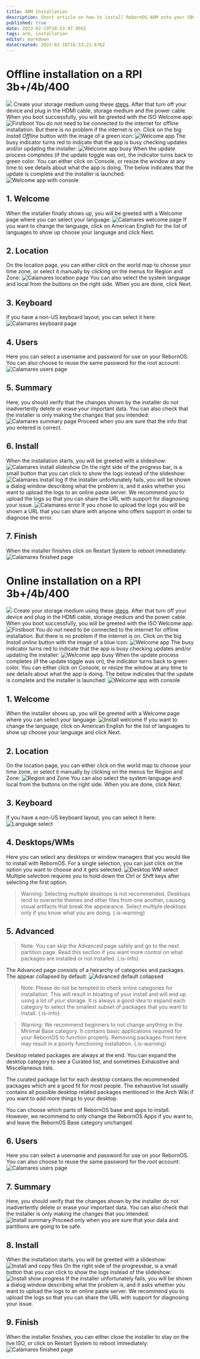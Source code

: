 ```yaml
---
title: ARM Installation
description: Short article on how to install RebornOS ARM onto your SBC's
published: true
date: 2023-02-19T18:53:47.956Z
tags: arm, installation
editor: markdown
dateCreated: 2023-02-18T16:53:21.676Z
---
```


# Offline installation on a RPI 3b+/4b/400
![](https://de.mirror.rebornos.org/pics/)
Create your storage medium using these [steps](/en/arm/requirements#flashing-the-image-onto-the-storage-medium-from-a-pc). After that turn off your device and plug in the HDMI cable, storage medium and the power cable.
When you boot successfully, you will be greeted with the ISO Welcome app:
![Firstboot](https://de.mirror.rebornos.org/pics/firstboot.jpg)
You *do not* need to be connected to the internet for offline installation. But there is no problem if the internet is on.
Click on the big *Install Offline* button with the image of a green icon:
![Welcome app](https://de.mirror.rebornos.org/pics/welcomeready.jpg)
The busy indicator turns red to indicate that the app is busy checking updates and/or updating the installer:
![Welcome app busy](https://de.mirror.rebornos.org/pics/welcomeworking.jpg)
When the update process completes (if the update toggle was on), the indicator turns back to green color. You can either click on Console, or resize the window at any time to see details about what the app is doing. The below indicates that the update is complete and the installer is launched:
![Welcome app with console](https://de.mirror.rebornos.org/pics/welcomeconsole.jpg)
## 1. Welcome
When the installer finally shows up, you will be greeted with a Welcome page where you can select your language:
![Calamares welcome page](https://de.mirror.rebornos.org/pics/calamaresfirst.jpg)
If you want to change the language, click on American English for the list of languages to show up choose your language and click Next.
## 2. Location
On the location page, you can either click on the world map to choose your time zone, or select it manually by clicking on the menus for Region and Zone:
![Calamares location page](https://de.mirror.rebornos.org/pics/calamareslocale.jpg)
You can also select the system language and local from the buttons on the right side. When you are done, click Next.
## 3. Keyboard
If you have a non-US keyboard layout, you can select it here:
![Calamares keyboard page](https://de.mirror.rebornos.org/pics/calamareskey.jpg)
## 4. Users
Here you can select a username and password for use on your RebornOS. You can also choose to reuse the same password for the root account:
![Calamares users page](https://de.mirror.rebornos.org/pics/calamaresuser.jpg)
## 5. Summary
Here, you should verify that the changes shown by the installer do not inadvertently delete or erase your important data. You can also check that the installer is only making the changes that you intended:
![Calamares summary page](https://de.mirror.rebornos.org/pics/calamaresfinish.jpg)
Proceed when you are sure that the info that you entered is correct.
## 6. Install
When the installation starts, you will be greeted with a slideshow:
![Calamares install slideshow](https://de.mirror.rebornos.org/pics/calamaresslide.jpg)
On the right side of the progress bar, is a small button that you can click to show the logs instead of the slideshow:
![Calamares install log](https://de.mirror.rebornos.org/pics/calamaresconsole.jpg)
If the installer unfortunately fails, you will be shown a dialog window describing what the problem is, and it asks whether you want to upload the logs to an online paste server. We recommend you to upload the logs so that you can share the URL with support for diagnosing your issue.
![Calamares error](https://de.mirror.rebornos.org/pics/calamareserror.jpg)
If you chose to upload the logs you will be shown a URL that you can share with anyone who offers support in order to diagnose the error.
## 7. Finish
When the installer finishes click on Restart System to reboot immediately:
![Calamares finished page](https://de.mirror.rebornos.org/pics/calamaresfinisha.jpg)
# Online installation on a RPI 3b+/4b/400
![](https://de.mirror.rebornos.org/pics/)
Create your storage medium using these [steps](/en/arm/requirements#flashing-the-image-onto-the-storage-medium-from-a-pc). After that turn off your device and plug in the HDMI cable, storage medium and the power cable.
When you boot successfully, you will be greeted with the ISO Welcome app:
![Firstboot](https://de.mirror.rebornos.org/pics/firstboot.jpg)
You *do not* need to be connected to the internet for offline installation. But there is no problem if the internet is on.
Click on the big *Install online* button with the image of a blue icon:
![Welcome app](https://de.mirror.rebornos.org/pics/welcomeready.jpg)
The busy indicator turns red to indicate that the app is busy checking updates and/or updating the installer:
![Welcome app busy](https://de.mirror.rebornos.org/pics/welcomeworking.jpg)
When the update process completes (if the update toggle was on), the indicator turns back to green color. You can either click on Console, or resize the window at any time to see details about what the app is doing. The below indicates that the update is complete and the installer is launched:
![Welcome app with console](https://de.mirror.rebornos.org/pics/welcomeconsole.jpg)
## 1. Welcome
When the installer shows up, you will be greeted with a Welcome page where you can select your language:
![Install welcome](https://de.mirror.rebornos.org/pics/online/onlinefirst.jpg)
If you want to change the language, click on American English for the list of languages to show up choose your language and click Next.
## 2. Location
On the location page, you can either click on the world map to choose your time zone, or select it manually by clicking on the menus for Region and Zone:
![Region and Zone](https://de.mirror.rebornos.org/pics/online/onlinelocale.jpg)
You can also select the system language and local from the buttons on the right side. When you are done, click Next.
## 3. Keyboard
If you have a non-US keyboard layout, you can select it here:
![Language select](https://de.mirror.rebornos.org/pics/online/onlinekey.jpg)
## 4. Desktops/WMs
Here you can select any desktops or window managers that you would like to install with RebornOS. For a single selection, you can just click on the option you want to choose and it gets selected:
![Desktop WM select](https://de.mirror.rebornos.org/pics/online/onlineDE.jpg)
Multiple selection requires you to hold down the Ctrl or Shift keys after selecting the first option.


> Warning: Selecting multiple desktops is not recommended. Desktops tend to overwrite themes and other files from one another, causing visual artifacts that break the appearance. Select multiple desktops only if you know what you are doing.
{.is-warning}
## 5. Advanced

> Note: You can skip the Advanced page safely and go to the next partition page. Read this section if you want more control on what packages are installed or not installed.
{.is-info}

The Advanced page consists of a heirarchy of categories and packages. The appear collapsed by default:
![Advanced default collapsed](https://de.mirror.rebornos.org/pics/online/onlineextra.jpg)
> Note: Please do not be tempted to check entire categories for installation. This will result in bloating of your install and will end up using a lot of your storage. It is always a good idea to expand each category to select the smallest subset of packages that you want to install.
{.is-info}

> Warning: We recommend beginners to not change anything in the Minimal Base category. It contains basic applications required for your RebornOS to function properly. Removing packages from here may result in a poorly functioning installation.
{.is-warning}

Desktop related packages are always at the end. You can expand the desktop category to see a Curated list, and sometimes Exhaustive and Miscellaneous lists.

The curated package list for each desktop contains the recommended packages which are a good fit for most people. The exhaustive list usually contains all possible desktop related packages mentioned in the Arch Wiki if you want to add more things to your desktop.

You can choose which parts of RebornOS base and apps to install. However, we recommend to only change the RebornOS Apps if you want to, and leave the RebornOS Base category unchanged.
## 6. Users
Here you can select a username and password for use on your RebornOS. You can also choose to reuse the same password for the root account:
![Calamares users page](https://de.mirror.rebornos.org/pics/online/onlineusers.jpg)
## 7. Summary
Here, you should verify that the changes shown by the installer do not inadvertently delete or erase your important data. You can also check that the installer is only making the changes that you intended:
![Install summary](https://de.mirror.rebornos.org/pics/online/onlinesummary.jpg)
Proceed only when you are sure that your data and partitions are going to be safe.
## 8. Install
When the installation starts, you will be greeted with a slideshow:
![Install and copy files](https://de.mirror.rebornos.org/pics/online/onlineslide.jpg)
On the right side of the progressbar, is a small button that you can click to show the logs instead of the slideshow:
![Install show progress](https://de.mirror.rebornos.org/pics/online/onlineconsole.jpg)
If the installer unfortunately fails, you will be shown a dialog window describing what the problem is, and it asks whether you want to upload the logs to an online paste server. We recommend you to upload the logs so that you can share the URL with support for diagnosing your issue.
## 9. Finish
When the installer finishes, you can either close the installer to stay on the live ISO, or click on Restart System to reboot immediately:
![Calamares finished page](/arm/finish_online.jpg)